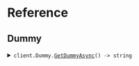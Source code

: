 # Reference
## Dummy
<details><summary><code>client.Dummy.<a href="/src/SeedNoEnvironment/Dummy/DummyClient.cs">GetDummyAsync</a>() -> string</code></summary>
<dl>
<dd>

#### 🔌 Usage

<dl>
<dd>

<dl>
<dd>

```csharp
await client.Dummy.GetDummyAsync();
```
</dd>
</dl>
</dd>
</dl>


</dd>
</dl>
</details>
